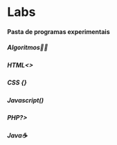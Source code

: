 # Labs

#### Pasta de programas experimentais

##### Algoritmos:man_student:

##### HTML<>

##### CSS {}

##### Javascript()

##### PHP?>

##### Java:coffee: